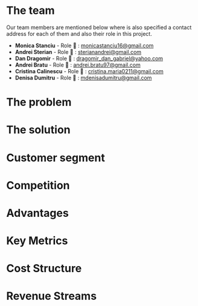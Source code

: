 # The team 

Our team members are mentioned below where is also specified a contact address for each of them and also their role in this project. 
* **Monica Stanciu** - Role :e-mail: : monicastanciu16@gmail.com
* **Andrei Sterian** - Role :e-mail: : sterianandrei@gmail.com
* **Dan Dragomir** - Role :e-mail: : dragomir_dan_gabriel@yahoo.com
* **Andrei Bratu** - Role :e-mail: : andrei.bratu97@gmail.com
* **Cristina Calinescu** - Role :e-mail: : cristina.maria0211@gmail.com
* **Denisa Dumitru** - Role :e-mail: : mdenisadumitru@gmail.com

# The problem

# The solution

# Customer segment

# Competition

# Advantages

# Key Metrics

# Cost Structure

# Revenue Streams
